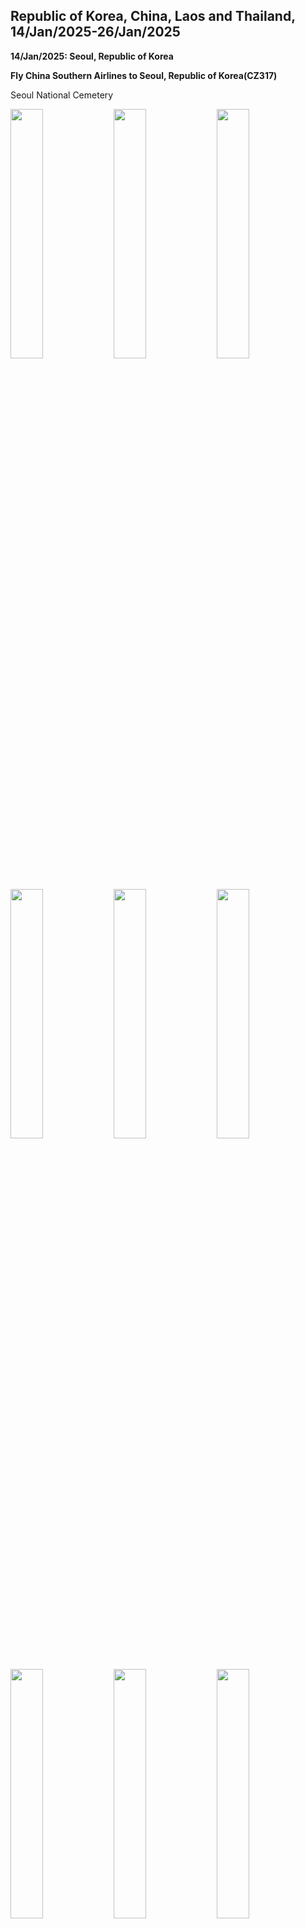 ## Republic of Korea, China, Laos and Thailand, 14/Jan/2025-26/Jan/2025

**14/Jan/2025: Seoul, Republic of Korea**

**Fly China Southern Airlines to Seoul, Republic of Korea(CZ317)**

Seoul National Cemetery

<img src="../20250114ASIA_photos/IMG_6373.jpeg" width="32%">
<img src="../20250114ASIA_photos/IMG_6372.jpeg" width="32%">
<img src="../20250114ASIA_photos/IMG_6390.jpeg" width="32%">
<img src="../20250114ASIA_photos/IMG_6378.jpeg" width="32%">
<img src="../20250114ASIA_photos/IMG_6379.jpeg" width="32%">
<img src="../20250114ASIA_photos/IMG_6382.jpeg" width="32%">
<img src="../20250114ASIA_photos/IMG_6384.jpeg" width="32%">
<img src="../20250114ASIA_photos/IMG_6385.jpeg" width="32%">
<img src="../20250114ASIA_photos/IMG_6388.jpeg" width="32%">

Gyeonghuigung

<img src="../20250114ASIA_photos/IMG_6391.jpeg" width="32%">
<img src="../20250114ASIA_photos/IMG_6392.jpeg" width="32%">
<img src="../20250114ASIA_photos/IMG_6393.jpeg" width="32%">

Seodaemun Independence Park

<img src="../20250114ASIA_photos/IMG_6399.jpeg" width="32%">
<img src="../20250114ASIA_photos/IMG_6402.jpeg" width="32%">
<img src="../20250114ASIA_photos/IMG_6408.jpeg" width="32%">

Deoksugung

<img src="../20250114ASIA_photos/IMG_6506.jpeg" width="32%">
<img src="../20250114ASIA_photos/IMG_6507.jpeg" width="32%">
<img src="../20250114ASIA_photos/IMG_6414.jpeg" width="32%">
<img src="../20250114ASIA_photos/IMG_6415.jpeg" width="32%">
<img src="../20250114ASIA_photos/IMG_6419.jpeg" width="32%">
<img src="../20250114ASIA_photos/IMG_6428.jpeg" width="32%">
<img src="../20250114ASIA_photos/IMG_6420.jpeg" width="32%">
<img src="../20250114ASIA_photos/IMG_6426.jpeg" width="32%">
<img src="../20250114ASIA_photos/IMG_6425.jpeg" width="32%">

Namdaemun

<img src="../20250114ASIA_photos/IMG_6433.jpeg" width="32%">

**15/Jan/2025: Seoul, Republic of Korea**

Korean Demilitarized Zone

<img src="../20250114ASIA_photos/IMG_6442.jpeg" width="32%">
<img src="../20250114ASIA_photos/IMG_6441.jpeg" width="32%">
<img src="../20250114ASIA_photos/IMG_6444.jpeg" width="32%">
<img src="../20250114ASIA_photos/IMG_6452.jpeg" width="32%">
<img src="../20250114ASIA_photos/IMG_6455.jpeg" width="32%">
<img src="../20250114ASIA_photos/IMG_6456.jpeg" width="32%">
<img src="../20250114ASIA_photos/IMG_6459.jpeg" width="32%">
<img src="../20250114ASIA_photos/IMG_6461.jpeg" width="32%">
<img src="../20250114ASIA_photos/IMG_6463.jpeg" width="32%">

**16/Jan/2025: Seoul, Republic of Korea**

National Assembly of the Republic of Korea

<img src="../20250114ASIA_photos/IMG_6467.jpeg" width="32%">
<img src="../20250114ASIA_photos/IMG_6471.jpeg" width="32%">
<img src="../20250114ASIA_photos/IMG_6474.jpeg" width="32%">
<img src="../20250114ASIA_photos/IMG_6476.jpeg" width="32%">
<img src="../20250114ASIA_photos/IMG_6478.jpeg" width="32%">

National Palace Museum of Korea

<img src="../20250114ASIA_photos/IMG_6483.jpeg" width="32%">
<img src="../20250114ASIA_photos/IMG_6484.jpeg" width="32%">
<img src="../20250114ASIA_photos/IMG_6485.jpeg" width="32%">
<img src="../20250114ASIA_photos/IMG_6486.jpeg" width="32%">
<img src="../20250114ASIA_photos/IMG_6488.jpeg" width="32%">
<img src="../20250114ASIA_photos/IMG_6489.jpeg" width="32%">
<img src="../20250114ASIA_photos/IMG_6490.jpeg" width="32%">
<img src="../20250114ASIA_photos/IMG_6491.jpeg" width="32%">
<img src="../20250114ASIA_photos/IMG_6492.jpeg" width="32%">
<img src="../20250114ASIA_photos/IMG_6493.jpeg" width="32%">
<img src="../20250114ASIA_photos/IMG_6494.jpeg" width="32%">
<img src="../20250114ASIA_photos/IMG_6495.jpeg" width="32%">

Hwangudan

<img src="../20250114ASIA_photos/IMG_6503.jpeg" width="32%">
<img src="../20250114ASIA_photos/IMG_6497.jpeg" width="32%">
<img src="../20250114ASIA_photos/IMG_6504.jpeg" width="32%">

**Fly China Southern Airlines to Shenyang, China(CZ672)**

<img src="../20250114ASIA_photos/IMG_6512.jpeg" width="32%">

**17/Jan/2025: Xishuangbanna, China**

**Fly China Southern Airlines to Xishuangbanna, China(CZ8557)**

<img src="../20250114ASIA_photos/IMG_6515.jpeg" width="32%">

Peacock Banquet

<img src="../20250114ASIA_photos/IMG_6516.jpeg" width="32%">

The Great Pagoda Temple of Jinghong

<img src="../20250114ASIA_photos/IMG_6535.jpeg" width="32%">
<img src="../20250114ASIA_photos/IMG_6529.jpeg" width="32%">
<img src="../20250114ASIA_photos/IMG_6531.jpeg" width="32%">
<img src="../20250114ASIA_photos/IMG_6523.jpeg" width="32%">

Night View alongside the Lancang River

<img src="../20250114ASIA_photos/IMG_6519.jpeg" width="32%">
<img src="../20250114ASIA_photos/IMG_6520.jpeg" width="32%">
<img src="../20250114ASIA_photos/IMG_6536.jpeg" width="32%">

**18/Jan/2025: Xishuangbanna, China**

Manting Imperial Garden

<img src="../20250114ASIA_photos/IMG_6541.jpeg" width="32%">
<img src="../20250114ASIA_photos/IMG_6543.jpeg" width="32%">
<img src="../20250114ASIA_photos/IMG_6546.jpeg" width="32%">
<img src="../20250114ASIA_photos/IMG_6547.jpeg" width="32%">
<img src="../20250114ASIA_photos/IMG_6548.jpeg" width="32%">
<img src="../20250114ASIA_photos/IMG_6553.jpeg" width="32%">
<img src="../20250114ASIA_photos/IMG_6556.jpeg" width="32%">
<img src="../20250114ASIA_photos/IMG_6559.jpeg" width="32%">
<img src="../20250114ASIA_photos/IMG_6560.jpeg" width="32%">

Xishuangbanna General Buddhist Temple

<img src="../20250114ASIA_photos/IMG_6566.jpeg" width="32%">
<img src="../20250114ASIA_photos/IMG_6569.jpeg" width="32%">
<img src="../20250114ASIA_photos/IMG_6570.jpeg" width="32%">
<img src="../20250114ASIA_photos/IMG_6573.jpeg" width="32%">
<img src="../20250114ASIA_photos/IMG_6577.jpeg" width="32%">
<img src="../20250114ASIA_photos/IMG_6579.jpeg" width="32%">

Bo Re Temple

<img src="../20250114ASIA_photos/IMG_6582.jpeg" width="32%">
<img src="../20250114ASIA_photos/IMG_6586.jpeg" width="32%">
<img src="../20250114ASIA_photos/IMG_6583.jpeg" width="32%">

Mengle Cultural Park

<img src="../20250114ASIA_photos/IMG_6587.jpeg" width="32%">
<img src="../20250114ASIA_photos/IMG_6588.jpeg" width="32%">
<img src="../20250114ASIA_photos/IMG_6593.jpeg" width="32%">
<img src="../20250114ASIA_photos/IMG_6595.jpeg" width="32%">
<img src="../20250114ASIA_photos/IMG_6598.jpeg" width="32%">

Sapie Rice Noodles

<img src="../20250114ASIA_photos/IMG_6600.jpeg" width="32%">

Xishuangbanna Primitive Forest Park

<img src="../20250114ASIA_photos/IMG_6601.jpeg" width="32%">
<img src="../20250114ASIA_photos/IMG_6609.jpeg" width="32%">
<img src="../20250114ASIA_photos/IMG_6610.jpeg" width="32%">
<img src="../20250114ASIA_photos/IMG_6612.jpeg" width="32%">
<img src="../20250114ASIA_photos/IMG_6614.jpeg" width="32%">
<img src="../20250114ASIA_photos/IMG_6631.jpeg" width="32%">
<img src="../20250114ASIA_photos/IMG_6640.jpeg" width="32%">
<img src="../20250114ASIA_photos/IMG_6643.jpeg" width="32%">
<img src="../20250114ASIA_photos/IMG_6647.jpeg" width="32%">

Dai-Flavor Barbecue

<img src="../20250114ASIA_photos/IMG_6653.jpeg" width="32%">

**19/Jan/2025: Xishuangbanna, China**

Xishuangbanna Tropical Botanical Garden

<img src="../20250114ASIA_photos/IMG_6655.jpeg" width="32%">
<img src="../20250114ASIA_photos/IMG_6657.jpeg" width="32%">
<img src="../20250114ASIA_photos/IMG_6661.jpeg" width="32%">
<img src="../20250114ASIA_photos/IMG_6664.jpeg" width="32%">
<img src="../20250114ASIA_photos/IMG_6669.jpeg" width="32%">
<img src="../20250114ASIA_photos/IMG_6672.jpeg" width="32%">
<img src="../20250114ASIA_photos/IMG_6675.jpeg" width="32%">
<img src="../20250114ASIA_photos/IMG_6683.jpeg" width="32%">
<img src="../20250114ASIA_photos/IMG_6691.jpeg" width="32%">
<img src="../20250114ASIA_photos/IMG_6695.jpeg" width="32%">
<img src="../20250114ASIA_photos/IMG_6697.jpeg" width="32%">
<img src="../20250114ASIA_photos/IMG_6698.jpeg" width="32%">

Xishuangbanna Dai Nationality Garden

<img src="../20250114ASIA_photos/IMG_6699.jpeg" width="32%">
<img src="../20250114ASIA_photos/IMG_6701.jpeg" width="32%">
<img src="../20250114ASIA_photos/IMG_6706.jpeg" width="32%">
<img src="../20250114ASIA_photos/IMG_6709.jpeg" width="32%">
<img src="../20250114ASIA_photos/IMG_6711.jpeg" width="32%">
<img src="../20250114ASIA_photos/IMG_6712.jpeg" width="32%">
<img src="../20250114ASIA_photos/IMG_6716.jpeg" width="32%">
<img src="../20250114ASIA_photos/IMG_6718.jpeg" width="32%">
<img src="../20250114ASIA_photos/IMG_6720.jpeg" width="32%">
<img src="../20250114ASIA_photos/IMG_6721.jpeg" width="32%">
<img src="../20250114ASIA_photos/IMG_6733.jpeg" width="32%">
<img src="../20250114ASIA_photos/IMG_6735.jpeg" width="32%">

**20/Jan/2025: Luang Prabang, Laos**

Xishuangbanna Railway Station, China

<img src="../20250114ASIA_photos/IMG_6740.jpeg" width="32%">

Take Train C383 to Mohan Railway Station, China

Mohan Railway Station, China

<img src="../20250114ASIA_photos/IMG_6743.jpeg" width="32%">

Take Train D85 to Luang Prabang Railway Station, Laos

Royal Palace, Luang Prabang

<img src="../20250114ASIA_photos/IMG_6748.jpeg" width="32%">
<img src="../20250114ASIA_photos/IMG_6757.jpeg" width="32%">
<img src="../20250114ASIA_photos/IMG_6752.jpeg" width="32%">
<img src="../20250114ASIA_photos/IMG_6754.jpeg" width="32%">
<img src="../20250114ASIA_photos/IMG_6755.jpeg" width="32%">
<img src="../20250114ASIA_photos/IMG_6810.jpeg" width="32%">

Lao-Style Pho

<img src="../20250114ASIA_photos/IMG_6758.jpeg" width="32%">

Wat Xieng Thong

<img src="../20250114ASIA_photos/IMG_6770.jpeg" width="32%">
<img src="../20250114ASIA_photos/IMG_6771.jpeg" width="32%">
<img src="../20250114ASIA_photos/IMG_6783.jpeg" width="32%">
<img src="../20250114ASIA_photos/IMG_6784.jpeg" width="32%">
<img src="../20250114ASIA_photos/IMG_6785.jpeg" width="32%">
<img src="../20250114ASIA_photos/IMG_6787.jpeg" width="32%">
<img src="../20250114ASIA_photos/IMG_6789.jpeg" width="32%">
<img src="../20250114ASIA_photos/IMG_6790.jpeg" width="32%">

Sunset from Mount Phousi

<img src="../20250114ASIA_photos/IMG_6791.jpeg" width="32%">
<img src="../20250114ASIA_photos/IMG_6797.jpeg" width="32%">

Night Market, Luang Prabang

<img src="../20250114ASIA_photos/IMG_6798.jpeg" width="32%">
<img src="../20250114ASIA_photos/IMG_6800.jpeg" width="32%">
<img src="../20250114ASIA_photos/IMG_6802.jpeg" width="32%">

**21/Jan/2025: Luang Prabang, Laos**

Dāna

<img src="../20250114ASIA_photos/IMG_6804.jpeg" width="32%">
<img src="../20250114ASIA_photos/IMG_6805.jpeg" width="32%">
<img src="../20250114ASIA_photos/IMG_6809.jpeg" width="32%">

Kuang Si Falls

<img src="../20250114ASIA_photos/IMG_6817.jpeg" width="32%">
<img src="../20250114ASIA_photos/IMG_6820.jpeg" width="32%">
<img src="../20250114ASIA_photos/IMG_6821.jpeg" width="32%">
<img src="../20250114ASIA_photos/IMG_6822.jpeg" width="32%">
<img src="../20250114ASIA_photos/IMG_6823.jpeg" width="32%">
<img src="../20250114ASIA_photos/IMG_6824.jpeg" width="32%">
<img src="../20250114ASIA_photos/IMG_6826.jpeg" width="32%">
<img src="../20250114ASIA_photos/IMG_6832.jpeg" width="32%">
<img src="../20250114ASIA_photos/IMG_6834.jpeg" width="32%">

Mekong River

<img src="../20250114ASIA_photos/IMG_6841.jpeg" width="32%">
<img src="../20250114ASIA_photos/IMG_6842.jpeg" width="32%">

Luang Prabang Railway Station, Laos

<img src="../20250114ASIA_photos/IMG_6846.jpeg" width="32%">

Take Train C83(Lane Xang EMU Train) to Vientiane Railway Station, Laos

<img src="../20250114ASIA_photos/IMG_6848.jpeg" width="32%">

Vientiane Railway Station, Laos

<img src="../20250114ASIA_photos/IMG_6850.jpeg" width="32%">

**22/Jan/2025: Vientiane, Laos**

That Dam

<img src="../20250114ASIA_photos/IMG_6855.jpeg" width="32%">

Wat Si Saket

<img src="../20250114ASIA_photos/IMG_6858.jpeg" width="32%">
<img src="../20250114ASIA_photos/IMG_6861.jpeg" width="32%">
<img src="../20250114ASIA_photos/IMG_6864.jpeg" width="32%">
<img src="../20250114ASIA_photos/IMG_6862.jpeg" width="32%">
<img src="../20250114ASIA_photos/IMG_6863.jpeg" width="32%">

Wat Si Muang

<img src="../20250114ASIA_photos/IMG_6887.jpeg" width="32%">
<img src="../20250114ASIA_photos/IMG_6872.jpeg" width="32%">
<img src="../20250114ASIA_photos/IMG_6874.jpeg" width="32%">
<img src="../20250114ASIA_photos/IMG_6875.jpeg" width="32%">
<img src="../20250114ASIA_photos/IMG_6884.jpeg" width="32%">
<img src="../20250114ASIA_photos/IMG_6885.jpeg" width="32%">

Plumeria

<img src="../20250114ASIA_photos/IMG_6888.jpeg" width="32%">

Patuxay

<div style="display: flex; align-items: center; justify-content: flex-start; gap: 5px;">
<img src="../20250114ASIA_photos/IMG_6907.jpeg" width="32%">
<img src="../20250114ASIA_photos/IMG_6895.jpeg" width="32%">
<img src="../20250114ASIA_photos/IMG_6902.jpeg" width="32%">
</div>

Wat That Luang Neua

<img src="../20250114ASIA_photos/IMG_6908.jpeg" width="32%">
<img src="../20250114ASIA_photos/IMG_6917.jpeg" width="32%">
<img src="../20250114ASIA_photos/IMG_6911.jpeg" width="32%">
<img src="../20250114ASIA_photos/IMG_6915.jpeg" width="32%">
<img src="../20250114ASIA_photos/IMG_6919.jpeg" width="32%">
<img src="../20250114ASIA_photos/IMG_6920.jpeg" width="32%">
<img src="../20250114ASIA_photos/IMG_6921.jpeg" width="32%">

Buddha Park(Xieng Khuan)

<img src="../20250114ASIA_photos/IMG_6924.jpeg" width="32%">
<img src="../20250114ASIA_photos/IMG_6926.jpeg" width="32%">
<img src="../20250114ASIA_photos/IMG_6927.jpeg" width="32%">
<img src="../20250114ASIA_photos/IMG_6928.jpeg" width="32%">
<img src="../20250114ASIA_photos/IMG_6929.jpeg" width="32%">
<img src="../20250114ASIA_photos/IMG_6931.jpeg" width="32%">
<img src="../20250114ASIA_photos/IMG_6935.jpeg" width="32%">
<img src="../20250114ASIA_photos/IMG_6936.jpeg" width="32%">
<img src="../20250114ASIA_photos/IMG_6938.jpeg" width="32%">

Vientiane Khamsavath Railway Station

<img src="../20250114ASIA_photos/IMG_6939.jpeg" width="32%">

Take Train 134 to Krung Thep Aphiwat Railway Station, Thailand

**23/Jan/2025: Bangkok, Thailand**

The Grand Palace

<img src="../20250114ASIA_photos/IMG_6941.jpeg" width="32%">
<img src="../20250114ASIA_photos/IMG_6942.jpeg" width="32%">
<img src="../20250114ASIA_photos/IMG_6943.jpeg" width="32%">
<img src="../20250114ASIA_photos/IMG_6944.jpeg" width="32%">
<img src="../20250114ASIA_photos/IMG_6946.jpeg" width="32%">
<img src="../20250114ASIA_photos/IMG_6949.jpeg" width="32%">
<img src="../20250114ASIA_photos/IMG_6951.jpeg" width="32%">
<img src="../20250114ASIA_photos/IMG_6952.jpeg" width="32%">
<img src="../20250114ASIA_photos/IMG_6955.jpeg" width="32%">
<img src="../20250114ASIA_photos/IMG_6956.jpeg" width="32%">
<img src="../20250114ASIA_photos/IMG_6961.jpeg" width="32%">
<img src="../20250114ASIA_photos/IMG_6962.jpeg" width="32%">
<img src="../20250114ASIA_photos/IMG_6964.jpeg" width="32%">

Wat Pho(Wat Phra Chetuphon Wimon Mangkhalaram Rajwaramahawihan)

<img src="../20250114ASIA_photos/IMG_6966.jpeg" width="32%">
<img src="../20250114ASIA_photos/IMG_6967.jpeg" width="32%">
<img src="../20250114ASIA_photos/IMG_6968.jpeg" width="32%">
<img src="../20250114ASIA_photos/IMG_6970.jpeg" width="32%">
<img src="../20250114ASIA_photos/IMG_6971.jpeg" width="32%">
<img src="../20250114ASIA_photos/IMG_6975.jpeg" width="32%">
<img src="../20250114ASIA_photos/IMG_6977.jpeg" width="32%">
<img src="../20250114ASIA_photos/IMG_6980.jpeg" width="32%">

Wat Arun Ratchawararam Ratchawaramahawihan

<img src="../20250114ASIA_photos/IMG_6978.jpeg" width="32%">

Bankok National Museum

<img src="../20250114ASIA_photos/IMG_6983.jpeg" width="32%">
<img src="../20250114ASIA_photos/IMG_6987.jpeg" width="32%">
<img src="../20250114ASIA_photos/IMG_6988.jpeg" width="32%">
<img src="../20250114ASIA_photos/IMG_6991.jpeg" width="32%">
<img src="../20250114ASIA_photos/IMG_6993.jpeg" width="32%">
<img src="../20250114ASIA_photos/IMG_6996.jpeg" width="32%">
<img src="../20250114ASIA_photos/IMG_6997.jpeg" width="32%">
<img src="../20250114ASIA_photos/IMG_6998.jpeg" width="32%">
<img src="../20250114ASIA_photos/IMG_7003.jpeg" width="32%">
<img src="../20250114ASIA_photos/IMG_7006.jpeg" width="32%">
<img src="../20250114ASIA_photos/IMG_7007.jpeg" width="32%">
<img src="../20250114ASIA_photos/IMG_7008.jpeg" width="32%">
<img src="../20250114ASIA_photos/IMG_7009.jpeg" width="32%">

Hoy Tod

<img src="../20250114ASIA_photos/IMG_7013.jpeg" width="32%">

**24/Jan/2025: Chiang Mai, Thailand**

Fly Thai AirAsia to Chiang Mai, Thailand(FD3443)

Tha Phae Gate

<img src="../20250114ASIA_photos/IMG_7023.jpeg" width="32%">
<img src="../20250114ASIA_photos/IMG_7024.jpeg" width="32%">
<img src="../20250114ASIA_photos/IMG_7077.jpeg" width="32%">
<img src="../20250114ASIA_photos/IMG_7078.jpeg" width="32%">

Wat Phan Tao

<img src="../20250114ASIA_photos/IMG_7026.jpeg" width="32%">
<img src="../20250114ASIA_photos/IMG_7027.jpeg" width="32%">

Wat Chedi Luang

<img src="../20250114ASIA_photos/IMG_7028.jpeg" width="32%">
<img src="../20250114ASIA_photos/IMG_7030.jpeg" width="32%">
<img src="../20250114ASIA_photos/IMG_7031.jpeg" width="32%">
<img src="../20250114ASIA_photos/IMG_7032.jpeg" width="32%">
<img src="../20250114ASIA_photos/IMG_7034.jpeg" width="32%">
<img src="../20250114ASIA_photos/IMG_7037.jpeg" width="32%">

Three Kings Monument

<img src="../20250114ASIA_photos/IMG_7038.jpeg" width="32%">

Chiang Mai Gate

<img src="../20250114ASIA_photos/IMG_7043.jpeg" width="32%">

Wat Phra Singh

<img src="../20250114ASIA_photos/IMG_7044.jpeg" width="32%">
<img src="../20250114ASIA_photos/IMG_7049.jpeg" width="32%">
<img src="../20250114ASIA_photos/IMG_7050.jpeg" width="32%">
<img src="../20250114ASIA_photos/IMG_7051.jpeg" width="32%">

Wat Lok Molee

<img src="../20250114ASIA_photos/IMG_7052.jpeg" width="32%">
<img src="../20250114ASIA_photos/IMG_7054.jpeg" width="32%">
<img src="../20250114ASIA_photos/IMG_7058.jpeg" width="32%">

<div style="display: flex; align-items: center; justify-content: flex-start; gap: 5px;">
<img src="../20250114ASIA_photos/IMG_7055.jpeg" width="32%">
<img src="../20250114ASIA_photos/IMG_7059.jpeg" width="32%">
<img src="../20250114ASIA_photos/IMG_7056.jpeg" width="32%">
</div>

Wat Chiang Mun

<img src="../20250114ASIA_photos/IMG_7060.jpeg" width="32%">
<img src="../20250114ASIA_photos/IMG_7061.jpeg" width="32%">
<img src="../20250114ASIA_photos/IMG_7072.jpeg" width="32%">
<img src="../20250114ASIA_photos/IMG_7073.jpeg" width="32%">

Chiang Mai's Chinatown

<img src="../20250114ASIA_photos/IMG_7079.jpeg" width="32%">

Chiang Mai Taxi

<img src="../20250114ASIA_photos/IMG_7080.jpeg" width="32%">

Fly Nok Air to Bankok, Thailand(DD137)

**25/Jan/2025: Bangkok, Thailand**

Democracy Monument

<img src="../20250114ASIA_photos/IMG_7084.jpeg" width="32%">

Bangkok's Chinatown

<img src="../20250114ASIA_photos/IMG_7085.jpeg" width="32%">
<img src="../20250114ASIA_photos/IMG_7090.jpeg" width="32%">
<img src="../20250114ASIA_photos/IMG_7091.jpeg" width="32%">
<img src="../20250114ASIA_photos/IMG_7092.jpeg" width="32%">
<img src="../20250114ASIA_photos/IMG_7093.jpeg" width="32%">
<img src="../20250114ASIA_photos/IMG_7094.jpeg" width="32%">

Victory Monument

<img src="../20250114ASIA_photos/IMG_7095.jpeg" width="32%">

Phra Phrom

<img src="../20250114ASIA_photos/IMG_7098.jpeg" width="32%">

Fly China Eastern Airlines to Kunming, China(MU9612)

**26/Jan/2025: Nanchang, China**

Fly China Eastern Airlines to Nanchang, China(MU5470)

<img src="../20250114ASIA_photos/IMG_7101.jpeg" width="32%">

Bayi Square(Nanchang August 1st Uprising Monument, Flag Tower, Jiangxi Provincial Art Museum)

<img src="../20250114ASIA_photos/IMG_7105.jpeg" width="32%">
<img src="../20250114ASIA_photos/IMG_7111.jpeg" width="32%">
<img src="../20250114ASIA_photos/IMG_7110.jpeg" width="32%">

Nanchang August 1st Uprising Memorial Hall

<img src="../20250114ASIA_photos/IMG_7121.jpeg" width="32%">
<img src="../20250114ASIA_photos/IMG_7112.jpeg" width="32%">
<img src="../20250114ASIA_photos/IMG_7118.jpeg" width="32%">
<img src="../20250114ASIA_photos/IMG_7119.jpeg" width="32%">

August 1st Uprising Command Headquarters

<img src="../20250114ASIA_photos/IMG_7123.jpeg" width="32%">
<img src="../20250114ASIA_photos/IMG_7126.jpeg" width="32%">
<img src="../20250114ASIA_photos/IMG_7125.jpeg" width="32%">

Tengwang Pavilion

<div style="width: 66.5%; gap: 5px;">

  <!-- 左侧四张横图 -->
  <div style="display: grid; grid-template-columns: 1fr 1fr; gap: 5px; flex: 2;">
    <img src="../20250114ASIA_photos/IMG_7128.jpeg" width="100%">
    <img src="../20250114ASIA_photos/IMG_7129.jpeg" width="100%">
    <img src="../20250114ASIA_photos/IMG_7131.jpeg" width="100%">
    <img src="../20250114ASIA_photos/IMG_7132.jpeg" width="100%">
  </div>

  <!-- 右侧竖图 -->
  <div style="width: 32%;">
    <img src="../20250114ASIA_photos/IMG_7130.jpeg" width="100%">
  </div>

</div>

Sunset from the Gan River

<img src="../20250114ASIA_photos/IMG_7134.jpeg" width="32%">

**Click [here](https://wqgcx.github.io/transport/) to go back.**
